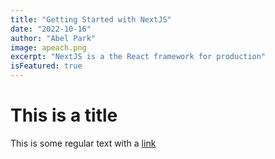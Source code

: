 ```yaml
---
title: "Getting Started with NextJS"
date: "2022-10-16"
author: "Abel Park"
image: apeach.png
excerpt: "NextJS is a the React framework for production"
isFeatured: true
---
```


# This is a title

This is some regular text with a [link](htts://google.com)
